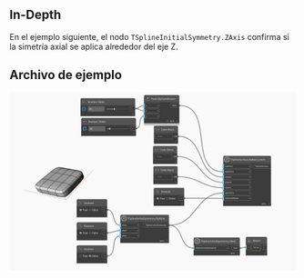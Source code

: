 ## In-Depth
En el ejemplo siguiente, el nodo `TSplineInitialSymmetry.ZAxis` confirma si la simetría axial se aplica alrededor del eje Z.

## Archivo de ejemplo

![Example](./Autodesk.DesignScript.Geometry.TSpline.TSplineInitialSymmetry.ZAxis_img.jpg)
